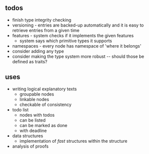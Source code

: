 ## todos

* finish type integrity checking
* versioning - entries are backed-up automatically and it is easy to retrieve entries from a given time
* features - system checks if it implements the given features
    * system says which primitive types it supports
* namespaces - every node has namespace of 'where it belongs'
* consider adding any type
* consider making the type system more robust -- should those be defined as traits?

## uses

* writing logical explanatory texts
    * groupable nodes
    * linkable nodes
    * checkable of consistency
* todo list
    * nodes with todos
    * can be listed
    * can be marked as done
    * with deadline
* data structures
    * implementation of *fast* structures within the structure
* analysis of proofs
